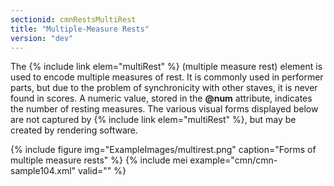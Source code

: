 ```yaml
---
sectionid: cmnRestsMultiRest
title: "Multiple-Measure Rests"
version: "dev"
---
```


The {% include link elem="multiRest" %} (multiple measure rest) element is used to encode multiple measures of rest. It is commonly used in performer parts, but due to the problem of synchronicity with other staves, it is never found in scores. A numeric value, stored in the **@num** attribute, indicates the number of resting measures. The various visual forms displayed below are not captured by {% include link elem="multiRest" %}, but may be created by rendering software.

{% include figure img="ExampleImages/multirest.png" caption="Forms of multiple measure rests" %}
{% include mei example="cmn/cmn-sample104.xml" valid="" %}
